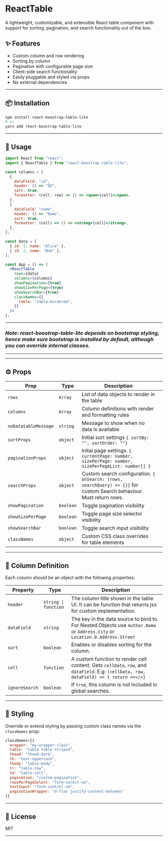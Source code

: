 # ReactTable

A lightweight, customizable, and extensible React table component with support for sorting, pagination, and search functionality out of the box.

## ✨ Features

* Custom column and row rendering
* Sorting by column
* Pagination with configurable page size
* Client-side search functionality
* Easily pluggable and styled via props
* No external dependencies

---

## 📦 Installation

```bash
npm install react-boostrap-table-lite
# or
yarn add react-boostrap-table-lite
```

---

## 🚀 Usage

```jsx
import React from "react";
import { ReactTable } from "react-boostrap-table-lite";

const columns = [
  {
    dataField: "id",
    header: () => "ID",
    sort: true,
    formatter: (cell, row) => () => <span>{cell}</span>,
  },
  {
    dataField: "name",
    header: () => "Name",
    sort: true,
    formatter: (cell) => () => <strong>{cell}</strong>,
  },
];

const data = [
  { id: 1, name: "Alice" },
  { id: 2, name: "Bob" },
];

const App = () => (
  <ReactTable
    rows={data}
    columns={columns}
    showPagination={true}
    showSizePerPage={true}
    showSearchBar={true}
    classNames={{
      table: "table-bordered",
    }}
  />
);
```
---
### ***Note: react-boostrap-table-lite depends on bootstrap styling, hence make sure bootstrap is installed by default, although you can override internal classes.*** 
---

---

## ⚙️ Props

| Prop                 | Type      | Description                                                               |                                  |
| -------------------- | --------- | ------------------------------------------------------------------------- | -------------------------------- |
| `rows`               | `Array`   | List of data objects to render in the table                               |                                  |
| `columns`            | `Array`   | Column definitions with render and formatting rules                       |                                  |
| `noDatatableMessage` | `string`  | Message to show when no data is available                                 |                                  |
| `sortProps`          | `object`  |  Initial sort settings `{ sortBy: "", sortOrder: ""}` |
| `paginationProps`    | `object`  | Inital page settings. `{ currentPage: number, sizePerPage: number, sizePerPageList: number[] }` |                                  |
| `searchProps`        | `object`  | Custom search configuration. `{ onSearch: (rows, searchQuery) => {}}` for custom Search behaviour. Must return rows.     |                                  |
| `showPagination`     | `boolean` | Toggle pagination visibility                                              |                                  |
| `showSizePerPage`    | `boolean` | Toggle page size selector visibility                                      |                                  |
| `showSearchBar`      | `boolean` | Toggle search input visibility                                            |                                  |
| `classNames`         | `object`  | Custom CSS class overrides for table elements                             |                                  |

---

## 📐 Column Definition

Each column should be an object with the following properties:

| Property       | Type       | Description                                                                        |
| -------------- | ---------- | ---------------------------------------------------------------------------------- |
| `header`       | `string \| function`   | The column title shown in the table UI.   It can be function that returns jsx for custom implementation.                                        |
| `dataField`    | `string`   | The key in the data source to bind to. For Nested Objects use `Author.Name` or `Address.City` or `Location.0.Address.Street`                                            |
| `sort`         | `boolean`  | Enables or disables sorting for the column.                                        |
| `cell`         | `function` | A custom function to render cell content. Gets `cellData`, `row`, and `dataField`. E.g: `(cellData, row, dataField) => { return <></>}` |
| `ignoreSearch` | `boolean`  | If `true`, this column is not included in global searches.         |


---

## 🎨 Styling

Override or extend styling by passing custom class names via the `classNames` prop:

```js
classNames={{
  wrapper: "my-wrapper-class",
  table: "table table-striped",
  thead: "thead-dark",
  th: "text-uppercase",
  tbody: "table-body",
  tr: "table-row",
  td: "table-cell",
  pagination: "custom-pagination",
  rowsPerPageSelect: "form-select-sm",
  textInput: "form-control-sm",
  paginationWrapper: "d-flex justify-content-between"
}}
```

---

## 📝 License

MIT

---
